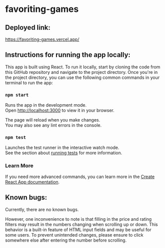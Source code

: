 # favoriting-games
## Deployed link:
https://favoriting-games.vercel.app/
## Instructions for running the app locally:
This app is built using React. To run it locally, start by cloning the code from this GitHub repository and navigate to the project directory. Once you're in the project directory, you can use the following common commands in your terminal to run the app:

### `npm start`

Runs the app in the development mode.\
Open [http://localhost:3000](http://localhost:3000) to view it in your browser.

The page will reload when you make changes.\
You may also see any lint errors in the console.

### `npm test`

Launches the test runner in the interactive watch mode.\
See the section about [running tests](https://facebook.github.io/create-react-app/docs/running-tests) for more information.

### Learn More

If you need more advanced commands, you can learn more in the [Create React App documentation](https://facebook.github.io/create-react-app/docs/getting-started).

## Known bugs:

Currently, there are no known bugs.

However, one inconvenience to note is that filling in the price and rating filters may result in the numbers changing when scrolling up or down. This behavior is a built-in feature of HTML input fields and may be useful for some users. To prevent unintended changes, please ensure to click somewhere else after entering the number before scrolling.